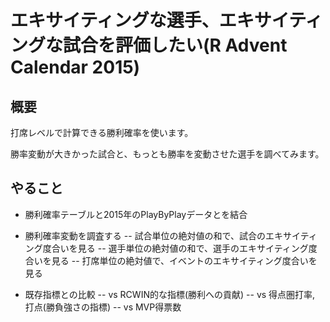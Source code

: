 エキサイティングな選手、エキサイティングな試合を評価したい(R Advent Calendar 2015)
===

## 概要

打席レベルで計算できる勝利確率を使います。

勝率変動が大きかった試合と、もっとも勝率を変動させた選手を調べてみます。

## やること

- 勝利確率テーブルと2015年のPlayByPlayデータとを結合

- 勝利確率変動を調査する
-- 試合単位の絶対値の和で、試合のエキサイティング度合いを見る
-- 選手単位の絶対値の和で、選手のエキサイティング度合いを見る
-- 打席単位の絶対値で、イベントのエキサイティング度合いを見る

- 既存指標との比較
-- vs RCWIN的な指標(勝利への貢献)
-- vs 得点圏打率, 打点(勝負強さの指標)
-- vs MVP得票数
